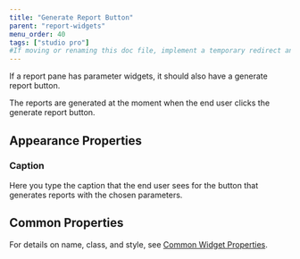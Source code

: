 ```yaml
---
title: "Generate Report Button"
parent: "report-widgets"
menu_order: 40
tags: ["studio pro"]
#If moving or renaming this doc file, implement a temporary redirect and let the respective team know they should update the URL in the product. See Mapping to Products for more details.
---
```



If a report pane has parameter widgets, it should also have a generate report button.

The reports are generated at the moment when the end user clicks the generate report button.

## Appearance Properties

### Caption

Here you type the caption that the end user sees for the button that generates reports with the chosen parameters.

## Common Properties

For details on name, class, and style, see [Common Widget Properties](common-widget-properties).
